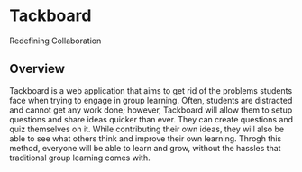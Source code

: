 <!---
<p align = "center">
  <img src="https://github.com/et-sollertis-animi/Tackboard/raw/master/assets/logo.png" height=300px width=300px>
</p>
--->
# Tackboard
Redefining Collaboration

## Overview
Tackboard is a web application that aims to get rid of the problems students face when trying to engage in group learning. Often, students are distracted and cannot get any work done; however, Tackboard will allow them to setup questions and share ideas quicker than ever. They can create questions and quiz themselves on it. While contributing their own ideas, they will also be able to see what others think and improve their own learning. Throgh this method, everyone will be able to learn and grow, without the hassles that traditional group learning comes with.
